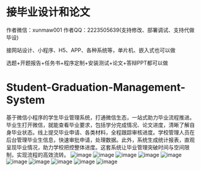 # 接毕业设计和论文
作者微信：xunmaw001  作者QQ：2223505639(支持修改、部署调试、支持代做毕设)

接网站设计、小程序、H5、APP、各种系统等，单片机、嵌入式也可以做

选题+开题报告+任务书+程序定制+安装测试+论文+答辩PPT都可以做
# Student-Graduation-Management-System
基于微信小程序的学生毕业管理系统，打通微信生态，一站式助力毕业流程推进。毕业生打开微信，就能查看毕业要求，包括学分完成情况、论文进度，清晰了解自身毕业状态。线上提交毕业申请、各类材料，全程跟踪审核进度。学校管理人员在后台管理毕业生信息，快速审批申请，处理数据。此外，系统生成统计报表，直观呈现毕业情况，助力学校把控整体进度。这套系统让毕业管理突破时间与空间限制，实现流程的高效流转。 
![image](https://github.com/user-attachments/assets/1d3cbd46-7b5e-448a-b451-160fdc94e3d7)
![image](https://github.com/user-attachments/assets/18a8b1e4-52a9-4204-80ca-e8d98e856737)
![image](https://github.com/user-attachments/assets/3915b8e5-b819-4d96-9520-3591228b01d9)
![image](https://github.com/user-attachments/assets/c93b3132-b985-478e-91ea-ac3b94f1a82e)
![image](https://github.com/user-attachments/assets/5b0c3981-8056-4846-8e6c-b13488345006)
![image](https://github.com/user-attachments/assets/f3040694-5d19-4b1e-b21e-35fde673a456)
![image](https://github.com/user-attachments/assets/25a1fa74-30ba-4cbe-a5d9-ea721a1997f4)
![image](https://github.com/user-attachments/assets/dad7b0f1-bd09-40db-b1cb-76496398320b)
![image](https://github.com/user-attachments/assets/7853fc61-3ee1-4aed-b16a-708f123add7a)
![image](https://github.com/user-attachments/assets/aecc6b6c-dbe8-4b8f-9849-8e79391c8e1a)
